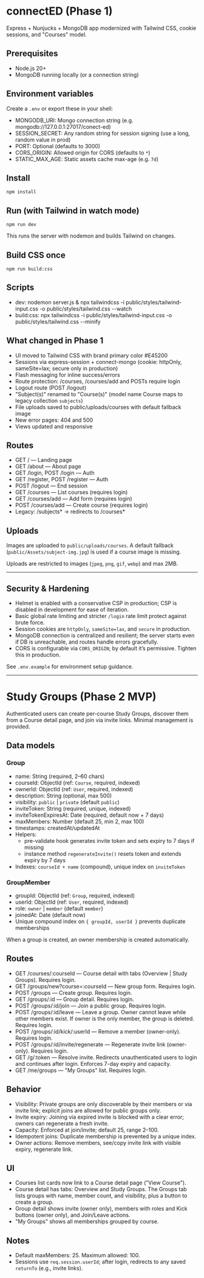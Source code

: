 # connectED (Phase 1)

Express + Nunjucks + MongoDB app modernized with Tailwind CSS, cookie sessions, and "Courses" model.

## Prerequisites
- Node.js 20+
- MongoDB running locally (or a connection string)

## Environment variables
Create a `.env` or export these in your shell:
- MONGODB_URI: Mongo connection string (e.g. mongodb://127.0.0.1:27017/conect-ed)
- SESSION_SECRET: Any random string for session signing (use a long, random value in prod)
- PORT: Optional (defaults to 3000)
- CORS_ORIGIN: Allowed origin for CORS (defaults to `*`)
- STATIC_MAX_AGE: Static assets cache max-age (e.g. `7d`)

## Install
```
npm install
```

## Run (with Tailwind in watch mode)
```
npm run dev
```
This runs the server with nodemon and builds Tailwind on changes.

## Build CSS once
```
npm run build:css
```

## Scripts
- dev: nodemon server.js & npx tailwindcss -i public/styles/tailwind-input.css -o public/styles/tailwind.css --watch
- build:css: npx tailwindcss -i public/styles/tailwind-input.css -o public/styles/tailwind.css --minify

## What changed in Phase 1
- UI moved to Tailwind CSS with brand primary color #E45200
- Sessions via express-session + connect-mongo (cookie: httpOnly, sameSite=lax; secure only in production)
- Flash messaging for inline success/errors
- Route protection: /courses, /courses/add and POSTs require login
- Logout route (POST /logout)
- "Subject(s)" renamed to "Course(s)" (model name Course maps to legacy collection `subjects`)
- File uploads saved to public/uploads/courses with default fallback image
- New error pages: 404 and 500
- Views updated and responsive

## Routes
- GET / — Landing page
- GET /about — About page
- GET /login, POST /login — Auth
- GET /register, POST /register — Auth
- POST /logout — End session
- GET /courses — List courses (requires login)
- GET /courses/add — Add form (requires login)
- POST /courses/add — Create course (requires login)
- Legacy: /subjects* → redirects to /courses*

## Uploads
Images are uploaded to `public/uploads/courses`. A default fallback (`public/Assets/subject-img.jpg`) is used if a course image is missing.

Uploads are restricted to images (`jpeg`, `png`, `gif`, `webp`) and max 2MB.

---

## Security & Hardening

- Helmet is enabled with a conservative CSP in production; CSP is disabled in development for ease of iteration.
- Basic global rate limiting and stricter `/login` rate limit protect against brute force.
- Session cookies are `httpOnly`, `sameSite=lax`, and `secure` in production.
- MongoDB connection is centralized and resilient; the server starts even if DB is unreachable, and routes handle errors gracefully.
- CORS is configurable via `CORS_ORIGIN`; by default it’s permissive. Tighten this in production.

See `.env.example` for environment setup guidance.

---

# Study Groups (Phase 2 MVP)

Authenticated users can create per-course Study Groups, discover them from a Course detail page, and join via invite links. Minimal management is provided.

## Data models

### Group
- name: String (required, 2–60 chars)
- courseId: ObjectId (ref: `Course`, required, indexed)
- ownerId: ObjectId (ref: `User`, required, indexed)
- description: String (optional, max 500)
- visibility: `public` | `private` (default `public`)
- inviteToken: String (required, unique, indexed)
- inviteTokenExpiresAt: Date (required, default now + 7 days)
- maxMembers: Number (default 25, min 2, max 100)
- timestamps: createdAt/updatedAt
- Helpers:
  - pre-validate hook generates invite token and sets expiry to 7 days if missing
  - instance method `regenerateInvite()` resets token and extends expiry by 7 days
- Indexes: `courseId + name` (compound), unique index on `inviteToken`

### GroupMember
- groupId: ObjectId (ref: `Group`, required, indexed)
- userId: ObjectId (ref: `User`, required, indexed)
- role: `owner` | `member` (default `member`)
- joinedAt: Date (default now)
- Unique compound index on `{ groupId, userId }` prevents duplicate memberships

When a group is created, an owner membership is created automatically.

## Routes
- GET /courses/:courseId — Course detail with tabs (Overview | Study Groups). Requires login.
- GET /groups/new?course=:courseId — New group form. Requires login.
- POST /groups — Create group. Requires login.
- GET /groups/:id — Group detail. Requires login.
- POST /groups/:id/join — Join a public group. Requires login.
- POST /groups/:id/leave — Leave a group. Owner cannot leave while other members exist. If owner is the only member, the group is deleted. Requires login.
- POST /groups/:id/kick/:userId — Remove a member (owner-only). Requires login.
- POST /groups/:id/invite/regenerate — Regenerate invite link (owner-only). Requires login.
- GET /g/:token — Resolve invite. Redirects unauthenticated users to login and continues after login. Enforces 7-day expiry and capacity.
- GET /me/groups — "My Groups" list. Requires login.

## Behavior
- Visibility: Private groups are only discoverable by their members or via invite link; explicit joins are allowed for public groups only.
- Invite expiry: Joining via expired invite is blocked with a clear error; owners can regenerate a fresh invite.
- Capacity: Enforced at join/invite; default 25, range 2–100.
- Idempotent joins: Duplicate membership is prevented by a unique index.
- Owner actions: Remove members, see/copy invite link with visible expiry, regenerate link.

## UI
- Courses list cards now link to a Course detail page ("View Course").
- Course detail has tabs: Overview and Study Groups. The Groups tab lists groups with name, member count, and visibility, plus a button to create a group.
- Group detail shows invite (owner only), members with roles and Kick buttons (owner only), and Join/Leave actions.
- "My Groups" shows all memberships grouped by course.

## Notes
- Default maxMembers: 25. Maximum allowed: 100.
- Sessions use `req.session.userId`; after login, redirects to any saved `returnTo` (e.g., invite links).
